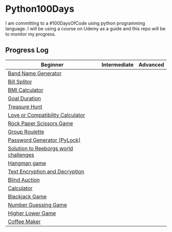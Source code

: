 # Python100Days
I am committing to a #100DaysOfCode using python programming language. I will be using a course on Udemy as a guide and this repo will be to monitor my progress.

## Progress Log

| Beginner      | Intermediate           | Advanced  |
| ------------- |:----------------------:| ---------:|
| [Band Name Generator](https://github.com/A3AJAGBE/band-name-generator) |   |
| [Bill Splitor](https://github.com/A3AJAGBE/bill-splitor) |    | 
| [BMI Calculator](https://github.com/A3AJAGBE/bmi-calc)  |     | 
| [Goal Duration](https://github.com/A3AJAGBE/goal-duration) |     | 
| [Treasure Hunt](https://github.com/A3AJAGBE/treasure-hunt) |   |
| [Love or Compatibility Calculator](https://github.com/A3AJAGBE/LoveCalc) |   |   |
| [Rock Paper Scissors Game](https://github.com/A3AJAGBE/rock-paper-scissors-game) |   |
| [Group Roulette](https://github.com/A3AJAGBE/GroupRoulette) |   |
| [Password Generator (PyLock)](https://github.com/A3AJAGBE/password-generator) |   |
| [Solution to Reeborgs world challenges](https://github.com/A3AJAGBE/Reeborgs_World) |   |
| [Hangman game](https://github.com/A3AJAGBE/hangman) |   |
| [Text Encryption and Decryption](https://github.com/A3AJAGBE/text-encrypt-decrypt) |   |
| [Blind Auction](https://github.com/A3AJAGBE/blind-auction) |   |
| [Calculator](https://github.com/A3AJAGBE/calculator) |   |
| [Blackjack Game](https://github.com/A3AJAGBE/blackjack) |   |
| [Number Guessing Game](https://github.com/A3AJAGBE/number-guessing-game) |   |
| [Higher Lower Game](https://github.com/A3AJAGBE/higher-lower) |   | 
| [Coffee Maker](https://github.com/A3AJAGBE/coffee-maker) |   | 

